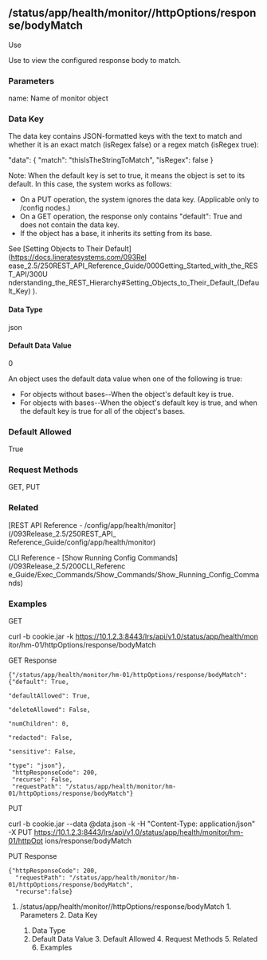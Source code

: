 ## /status/app/health/monitor/<name>/httpOptions/response/bodyMatch

Use

Use to view the configured response body to match.

### Parameters

name: Name of monitor object

### Data Key

The data key contains JSON-formatted keys with the text to match and whether
it is an exact match (isRegex false) or a regex match (isRegex true):

"data": { "match": "thisIsTheStringToMatch", "isRegex": false }

Note: When the default key is set to true, it means the object is set to its
default. In this case, the system works as follows:

  * On a PUT operation, the system ignores the data key. (Applicable only to /config nodes.)
  * On a GET operation, the response only contains "default": True and does not contain the data key.
  * If the object has a base, it inherits its setting from its base.

See [Setting Objects to Their Default](https://docs.lineratesystems.com/093Rel
ease_2.5/250REST_API_Reference_Guide/000Getting_Started_with_the_REST_API/300U
nderstanding_the_REST_Hierarchy#Setting_Objects_to_Their_Default_(Default_Key)
).

#### Data Type

json

#### Default Data Value

0

An object uses the default data value when one of the following is true:

  * For objects without bases--When the object's default key is true.
  * For objects with bases--When the object's default key is true, and when the default key is true for all of the object's bases.

### Default Allowed

True

### Request Methods

GET, PUT

### Related

[REST API Reference - /config/app/health/monitor](/093Release_2.5/250REST_API_
Reference_Guide/config/app/health/monitor)

CLI Reference - [Show Running Config Commands](/093Release_2.5/200CLI_Referenc
e_Guide/Exec_Commands/Show_Commands/Show_Running_Config_Commands)

### Examples

GET

curl -b cookie.jar -k https://10.1.2.3:8443/lrs/api/v1.0/status/app/health/mon
itor/hm-01/httpOptions/response/bodyMatch

GET Response

    
    
    {"/status/app/health/monitor/hm-01/httpOptions/response/bodyMatch": {"default": True,
                                                                          "defaultAllowed": True,
                                                                          "deleteAllowed": False,
                                                                          "numChildren": 0,
                                                                          "redacted": False,
                                                                          "sensitive": False,
                                                                          "type": "json"},
     "httpResponseCode": 200,
     "recurse": False,
     "requestPath": "/status/app/health/monitor/hm-01/httpOptions/response/bodyMatch"}
    

PUT

curl -b cookie.jar --data @data.json -k -H "Content-Type: application/json" -X
PUT https://10.1.2.3:8443/lrs/api/v1.0/status/app/health/monitor/hm-01/httpOpt
ions/response/bodyMatch

PUT Response

    
    
    {"httpResponseCode": 200,
      "requestPath": "/status/app/health/monitor/hm-01/httpOptions/response/bodyMatch",
      "recurse":false}

  1. /status/app/health/monitor/<name>/httpOptions/response/bodyMatch
    1. Parameters
    2. Data Key
      1. Data Type
      2. Default Data Value
    3. Default Allowed
    4. Request Methods
    5. Related
    6. Examples

